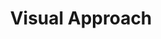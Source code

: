 ---
id: visual-approach
title: Visual Approach
meta: A more in depth look at the ILS Approach when operating a radar facility within Infinite Flight.
order: 12
---